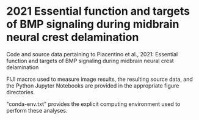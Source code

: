 # 2021 Essential function and targets of BMP signaling during midbrain neural crest delamination
Code and source data pertaining to Piacentino et al., 2021: Essential function and targets of BMP signaling during midbrain neural crest delamination

FIJI macros used to measure image results, the resulting source data, and the Python Jupyter Notebooks are provided in the appropriate figure directories.

"conda-env.txt" provides the explicit computing environment used to perform these analyses.
